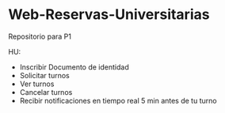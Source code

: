 # Web-Reservas-Universitarias
Repositorio para P1

HU:
- Inscribir Documento de identidad
- Solicitar turnos
- Ver turnos
- Cancelar turnos
- Recibir notificaciones en tiempo real 5 min antes de tu turno
  

